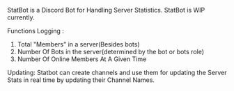 StatBot is a Discord Bot for Handling Server Statistics.
StatBot is WIP currently.

Functions
Logging :
1. Total "Members" in a server(Besides bots)
2. Number Of Bots in the server(determined by the bot or bots role) 
3. Number Of Online Members At A Given Time

Updating:
Statbot can create channels and use them for updating the Server Stats in real time by updating their Channel Names.
